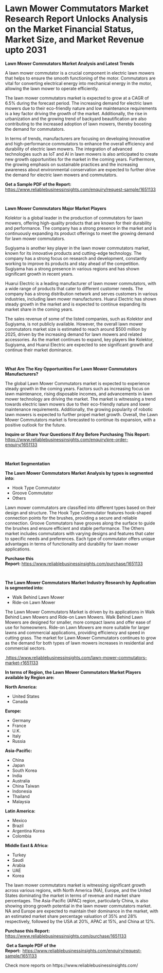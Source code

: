 <p><h1>Lawn Mower Commutators Market Research Report Unlocks Analysis on the Market Financial Status, Market Size, and Market Revenue upto 2031</h1></p><p><strong>Lawn Mower Commutators Market Analysis and Latest Trends</strong></p>
<p><p>A lawn mower commutator is a crucial component in electric lawn mowers that helps to ensure the smooth functioning of the motor. Commutators are vital for converting electrical energy into mechanical energy in the motor, allowing the lawn mower to operate efficiently.</p><p>The lawn mower commutators market is expected to grow at a CAGR of 6.5% during the forecast period. The increasing demand for electric lawn mowers due to their eco-friendly nature and low maintenance requirements is a key factor driving the growth of the market. Additionally, the rise in urbanization and the growing trend of backyard beautification are also contributing to the increased adoption of lawn mowers, thereby boosting the demand for commutators.</p><p>In terms of trends, manufacturers are focusing on developing innovative and high-performance commutators to enhance the overall efficiency and durability of electric lawn mowers. The integration of advanced technologies such as IoT and AI in lawn mowers is also anticipated to create new growth opportunities for the market in the coming years. Furthermore, the growing emphasis on sustainable practices and the increasing awareness about environmental conservation are expected to further drive the demand for electric lawn mowers and commutators.</p></p>
<p><strong>Get a Sample PDF of the Report:&nbsp;</strong> <a href="https://www.reliablebusinessinsights.com/enquiry/request-sample/1651133">https://www.reliablebusinessinsights.com/enquiry/request-sample/1651133</a></p>
<p>&nbsp;</p>
<p><strong>Lawn Mower Commutators Major Market Players</strong></p>
<p><p>Kolektor is a global leader in the production of commutators for lawn mowers, offering high-quality products that are known for their durability and performance. The company has a strong presence in the market and is continuously expanding its product offerings to meet the growing demand for lawn mower commutators.</p><p>Sugiyama is another key player in the lawn mower commutators market, known for its innovative products and cutting-edge technology. The company has a strong focus on research and development, constantly working to improve its products and stay ahead of the competition. Sugiyama has a strong presence in various regions and has shown significant growth in recent years.</p><p>Huarui Electric is a leading manufacturer of lawn mower commutators, with a wide range of products that cater to different customer needs. The company has a strong distribution network and serves customers in various industries, including lawn mower manufacturers. Huarui Electric has shown steady growth in the market and is expected to continue expanding its market share in the coming years.</p><p>The sales revenue of some of the listed companies, such as Kolektor and Sugiyama, is not publicly available. However, the overall lawn mower commutators market size is estimated to reach around $500 million by 2025, driven by the increasing demand for lawn mowers and related accessories. As the market continues to expand, key players like Kolektor, Sugiyama, and Huarui Electric are expected to see significant growth and continue their market dominance.</p></p>
<p>&nbsp;</p>
<p><strong>What Are The Key Opportunities For Lawn Mower Commutators Manufacturers?</strong></p>
<p><p>The global Lawn Mower Commutators market is expected to experience steady growth in the coming years. Factors such as increasing focus on lawn maintenance, rising disposable incomes, and advancements in lawn mower technology are driving the market. The market is witnessing a trend towards electric lawn mowers due to their eco-friendly nature and lower maintenance requirements. Additionally, the growing popularity of robotic lawn mowers is expected to further propel market growth. Overall, the Lawn Mower Commutators market is forecasted to continue its expansion, with a positive outlook for the future.</p></p>
<p><strong>Inquire or Share Your Questions If Any Before Purchasing This Report:</strong> <a href="https://www.reliablebusinessinsights.com/enquiry/pre-order-enquiry/1651133">https://www.reliablebusinessinsights.com/enquiry/pre-order-enquiry/1651133</a></p>
<p>&nbsp;</p>
<p><strong>Market Segmentation</strong></p>
<p><strong>The Lawn Mower Commutators Market Analysis by types is segmented into:</strong></p>
<p><ul><li>Hook Type Commutator</li><li>Groove Commutator</li><li>Others</li></ul></p>
<p><p>Lawn mower commutators are classified into different types based on their design and structure. The Hook Type Commutator features hook-shaped connection points for the brushes, providing a secure and reliable connection. Groove Commutators have grooves along the surface to guide the brushes and ensure efficient and stable performance. The Others market includes commutators with varying designs and features that cater to specific needs and preferences. Each type of commutator offers unique advantages in terms of functionality and durability for lawn mower applications.</p></p>
<p><strong>Purchase this Report:&nbsp;</strong><a href="https://www.reliablebusinessinsights.com/purchase/1651133">https://www.reliablebusinessinsights.com/purchase/1651133</a></p>
<p>&nbsp;</p>
<p><strong>The Lawn Mower Commutators Market Industry Research by Application is segmented into:</strong></p>
<p><ul><li>Walk Behind Lawn Mower</li><li>Ride-on Lawn Mower</li></ul></p>
<p><p>The Lawn Mower Commutators Market is driven by its applications in Walk Behind Lawn Mowers and Ride-on Lawn Mowers. Walk Behind Lawn Mowers are designed for smaller, more compact lawns and offer ease of use for homeowners. Ride-on Lawn Mowers are more suitable for larger lawns and commercial applications, providing efficiency and speed in cutting grass. The market for Lawn Mower Commutators continues to grow as the demand for both types of lawn mowers increases in residential and commercial sectors.</p></p>
<p><a href="https://www.reliablebusinessinsights.com/lawn-mower-commutators-market-r1651133">&nbsp;https://www.reliablebusinessinsights.com/lawn-mower-commutators-market-r1651133</a></p>
<p><strong>In terms of Region, the Lawn Mower Commutators Market Players available by Region are:</strong></p>
<p>
    <p> <strong> North America: </strong>
        <ul>
            <li>United States</li>
            <li>Canada</li>
        </ul>
        </p> 
    <p> <strong> Europe: </strong>
        <ul>
            <li>Germany</li>
            <li>France</li>
            <li>U.K.</li>
            <li>Italy</li>
            <li>Russia</li>
        </ul>
        </p> 
    <p> <strong> Asia-Pacific: </strong>
        <ul>
            <li>China</li>
            <li>Japan</li>
            <li>South Korea</li>
            <li>India</li>
            <li>Australia</li>
            <li>China Taiwan</li>
            <li>Indonesia</li>
            <li>Thailand</li>
            <li>Malaysia</li>
        </ul>
        </p> 
    <p> <strong> Latin America: </strong>
        <ul>
            <li>Mexico</li>
            <li>Brazil</li>
            <li>Argentina Korea</li>
            <li>Colombia</li>
        </ul>
        </p> 
    <p> <strong> Middle East & Africa: </strong>
        <ul>
            <li>Turkey</li>
            <li>Saudi</li>
            <li>Arabia</li>
            <li>UAE</li>
            <li>Korea</li>
        </ul>
    </p>
    </p>
<p><p>The lawn mower commutators market is witnessing significant growth across various regions, with North America (NA), Europe, and the United States dominating the market in terms of revenue and market share percentages. The Asia-Pacific (APAC) region, particularly China, is also showing strong growth potential in the lawn mower commutators market. NA and Europe are expected to maintain their dominance in the market, with an estimated market share percentage valuation of 35% and 28% respectively, followed by the USA at 20%, APAC at 15%, and China at 12%.</p></p>
<p><strong>Purchase this Report: </strong><a href="https://www.reliablebusinessinsights.com/purchase/1651133">https://www.reliablebusinessinsights.com/purchase/1651133</a></p>
<p>&nbsp;<strong>Get a Sample PDF of the Report:&nbsp;&nbsp;</strong><a href="https://www.reliablebusinessinsights.com/enquiry/request-sample/1651133">https://www.reliablebusinessinsights.com/enquiry/request-sample/1651133</a></p>
<p><strong></strong></p>
<p>Check more reports on https://www.reliablebusinessinsights.com/</p>